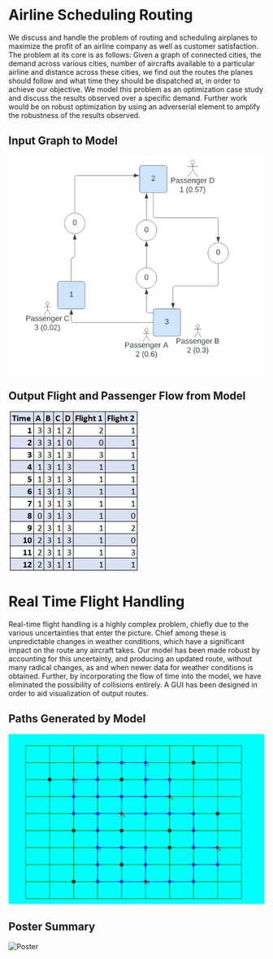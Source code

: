 # Airline Scheduling Routing
We discuss and handle the problem of routing and scheduling airplanes to maximize the profit of an airline company as well as customer satisfaction. The problem at its core is as follows: Given a graph of connected cities, the demand across various cities, number of aircrafts available to a particular airline and distance across these cities, we find out the routes the planes should follow and what time they should be dispatched at, in order to achieve our objective. We model this problem as an optimization case study and discuss the results observed over a specific demand. Further work would be on robust optimization by using an adverserial element to amplify the robustness of the results observed.
 
## Input Graph to Model
![Input Graph Image](https://github.com/namritaansh02/Airline-Scheduling-Routing/blob/main/input%20graph.png)

## Output Flight and Passenger Flow from Model 
![Results Image](https://github.com/namritaansh02/Airline-Scheduling-Routing/blob/main/results.jpg)

# Real Time Flight Handling
Real-time flight handling is a highly complex problem, chiefly due to the various uncertainties that enter the picture. Chief among these is unpredictable changes in weather conditions, which have a significant impact on the route any aircraft takes. Our model has been made robust by accounting for this uncertainty, and producing an updated route, without many radical changes, as and when newer data for weather conditions is obtained. Further, by incorporating the flow of time into the model, we have eliminated the possibility of collisions entirely. A GUI has been designed in order to aid visualization of output routes.

## Paths Generated by Model
![Routes](https://github.com/namritaansh02/Airline-Scheduling-Routing/blob/main/output_routes.png)

## Poster Summary
![Poster](https://github.com/namritaansh02/Airline-Scheduling-Routing/blob/main/IEOR%20Poster.jpg)
